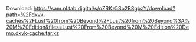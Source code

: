 Download: https://sam.nl.tab.digital/s/oZRKz5So2B8gbzY/download?path=%2Fdxvk-caches%2FLust%20from%20Beyond%2FLust%20from%20Beyond%3A%20M%20Edition&files=Lust%20From%20Beyond%20M%20Edition%20Demo.dxvk-cache.tar.xz
